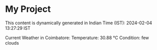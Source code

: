 # My Project

This content is dynamically generated in Indian Time (IST): 2024-02-04 13:27:29 IST


Current Weather in Coimbatore:
Temperature: 30.88 °C
Condition: few clouds
